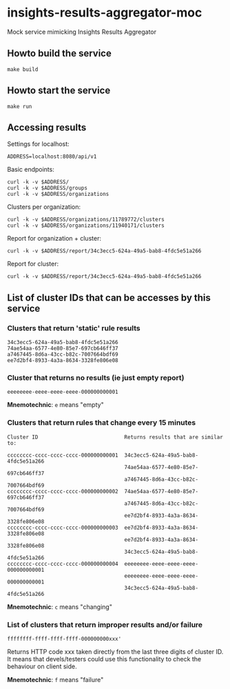 # insights-results-aggregator-moc
Mock service mimicking Insights Results Aggregator

## Howto build the service

```
make build
```

## Howto start the service

```
make run
```

## Accessing results

Settings for localhost:

```
ADDRESS=localhost:8080/api/v1
```

Basic endpoints:

```
curl -k -v $ADDRESS/
curl -k -v $ADDRESS/groups
curl -k -v $ADDRESS/organizations
```

Clusters per organization:

```
curl -k -v $ADDRESS/organizations/11789772/clusters
curl -k -v $ADDRESS/organizations/11940171/clusters
```

Report for organization + cluster:

```
curl -k -v $ADDRESS/report/34c3ecc5-624a-49a5-bab8-4fdc5e51a266
```

Report for cluster:

```
curl -k -v $ADDRESS/report/34c3ecc5-624a-49a5-bab8-4fdc5e51a266
```

## List of cluster IDs that can be accesses by this service

### Clusters that return 'static' rule results

```
34c3ecc5-624a-49a5-bab8-4fdc5e51a266
74ae54aa-6577-4e80-85e7-697cb646ff37
a7467445-8d6a-43cc-b82c-7007664bdf69
ee7d2bf4-8933-4a3a-8634-3328fe806e08
```

### Cluster that returns no results (ie just empty report)

```
eeeeeeee-eeee-eeee-eeee-000000000001
```

**Mnemotechnic**: `e` means "empty"

### Clusters that return rules that change every 15 minutes

```
Cluster ID                            Returns results that are similar to:

cccccccc-cccc-cccc-cccc-000000000001  34c3ecc5-624a-49a5-bab8-4fdc5e51a266
                                      74ae54aa-6577-4e80-85e7-697cb646ff37
                                      a7467445-8d6a-43cc-b82c-7007664bdf69
cccccccc-cccc-cccc-cccc-000000000002  74ae54aa-6577-4e80-85e7-697cb646ff37
                                      a7467445-8d6a-43cc-b82c-7007664bdf69
                                      ee7d2bf4-8933-4a3a-8634-3328fe806e08
cccccccc-cccc-cccc-cccc-000000000003  ee7d2bf4-8933-4a3a-8634-3328fe806e08
                                      ee7d2bf4-8933-4a3a-8634-3328fe806e08
                                      34c3ecc5-624a-49a5-bab8-4fdc5e51a266
cccccccc-cccc-cccc-cccc-000000000004  eeeeeeee-eeee-eeee-eeee-000000000001
                                      eeeeeeee-eeee-eeee-eeee-000000000001
                                      34c3ecc5-624a-49a5-bab8-4fdc5e51a266
```

**Mnemotechnic**: `c` means "changing"

### List of clusters that return improper results and/or failure

```
ffffffff-ffff-ffff-ffff-000000000xxx'
```

Returns HTTP code xxx taken directly from the last three digits of cluster ID.
It means that devels/testers could use this functionality to check the
behaviour on client side.

**Mnemotechnic**: `f` means "failure"

